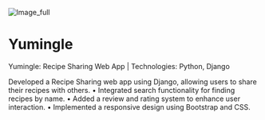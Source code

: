 ![Image_full](https://github.com/user-attachments/assets/20060550-ba5b-45b6-898a-cff60b11fe25)
# Yumingle
Yumingle: Recipe Sharing Web App | Technologies: Python, Django

Developed a Recipe Sharing web app using Django, allowing users to share their recipes with others.
•	Integrated search functionality for finding recipes by name.
•	Added a review and rating system to enhance user interaction.
•	Implemented a responsive design using Bootstrap and CSS.
